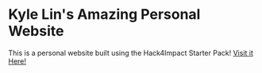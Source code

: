 # Kyle Lin's Amazing Personal Website
This is a personal website built using the Hack4Impact Starter Pack!
[Visit it Here!](https://kylelin23.github.io)
